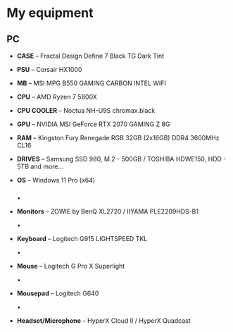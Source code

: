 <h1> My equipment </h1>

<b>
</b>

<h2>PC</h2>
<ul>
<li><p><b>CASE</b> – Fractal Design Define 7 Black TG Dark Tint</li>
<li><p><b>PSU</b> – Corsair HX1000</li> 
<li><p><b>MB</b> – MSI MPG B550 GAMING CARBON INTEL WIFI</li>
<li><p><b>CPU</b> – AMD Ryzen 7 5800X</li>
<li><p><b>CPU COOLER</b> – Noctua NH-U9S chromax.black</li>
<li><p><b>GPU</b> – NVIDIA MSI GeForce RTX 2070 GAMING Z 8G</li>
<li><p><b>RAM</b> – Kingston Fury Renegade RGB 32GB (2x16GB) DDR4 3600MHz CL16</li>
<li><p><b>DRIVES</b> – Samsung SSD 980, M.2 - 500GB / TOSHIBA HDWE150, HDD - 5TB and more...</li>
<li><p><b>OS</b> – Windows 11 Pro (x64)</li>
</ul>
<h3></h3>
<ul>
• <li><p><b>Monitors</b> – ZOWIE by BenQ XL2720 / IIYAMA PLE2209HDS-B1</li>
• <li><p><b>Keyboard</b> – Logitech G915 LIGHTSPEED TKL</li>
• <li><p><b>Mouse</b> – Logitech G Pro X Superlight</li>
• <li><p><b>Mousepad</b> – Logitech G640</li>
• <li><p><b>Headset/Microphone</b> – HyperX Cloud II / HyperX Quadcast</li>
</ul>
